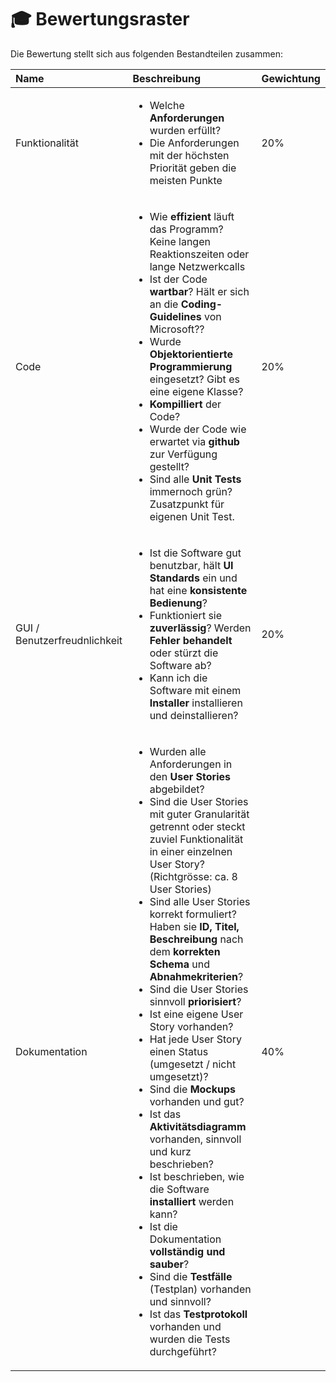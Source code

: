 # 🎓 Bewertungsraster

Die Bewertung stellt sich aus folgenden Bestandteilen zusammen:

<table>
  <thead>
    <tr>
      <th style="text-align:left">Name</th>
      <th style="text-align:left">Beschreibung</th>
      <th style="text-align:left">Gewichtung</th>
    </tr>
  </thead>
  <tbody>
    <tr>
      <td style="text-align:left">Funktionalit&#xE4;t</td>
      <td style="text-align:left">
        <ul>
          <li>Welche <b>Anforderungen</b> wurden erf&#xFC;llt?</li>
          <li>Die Anforderungen mit der h&#xF6;chsten Priorit&#xE4;t geben die meisten
            Punkte</li>
        </ul>
      </td>
      <td style="text-align:left">20%</td>
    </tr>
    <tr>
      <td style="text-align:left">Code</td>
      <td style="text-align:left">
        <ul>
          <li>Wie <b>effizient</b> l&#xE4;uft das Programm? Keine langen Reaktionszeiten
            oder lange Netzwerkcalls</li>
          <li>Ist der Code <b>wartbar</b>? H&#xE4;lt er sich an die <b>Coding-Guidelines</b> von
            Microsoft??</li>
          <li>Wurde <b>Objektorientierte Programmierung</b> eingesetzt? Gibt es eine eigene
            Klasse?</li>
          <li><b>Kompilliert</b> der Code?</li>
          <li>Wurde der Code wie erwartet via <b>github</b> zur Verf&#xFC;gung gestellt?</li>
          <li>Sind alle<b> Unit Tests</b> immernoch gr&#xFC;n? Zusatzpunkt f&#xFC;r eigenen
            Unit Test.</li>
        </ul>
      </td>
      <td style="text-align:left">20%</td>
    </tr>
    <tr>
      <td style="text-align:left">GUI / Benutzerfreudnlichkeit</td>
      <td style="text-align:left">
        <ul>
          <li>Ist die Software gut benutzbar, h&#xE4;lt <b>UI Standards</b> ein und hat
            eine <b>konsistente Bedienung</b>?</li>
          <li>Funktioniert sie <b>zuverl&#xE4;ssig</b>? Werden <b>Fehler behandelt</b> oder
            st&#xFC;rzt die Software ab?</li>
          <li>Kann ich die Software mit einem <b>Installer</b> installieren und deinstallieren?</li>
        </ul>
      </td>
      <td style="text-align:left">20%</td>
    </tr>
    <tr>
      <td style="text-align:left">Dokumentation</td>
      <td style="text-align:left">
        <ul>
          <li>Wurden alle Anforderungen in den <b>User Stories </b>abgebildet?</li>
          <li>Sind die User Stories mit guter Granularit&#xE4;t getrennt oder steckt
            zuviel Funktionalit&#xE4;t in einer einzelnen User Story? (Richtgr&#xF6;sse:
            ca. 8 User Stories)</li>
          <li>Sind alle User Stories korrekt formuliert? Haben sie <b>ID, Titel, Beschreibung</b> nach
            dem <b>korrekten Schema</b> und <b>Abnahmekriterien</b>?</li>
          <li>Sind die User Stories sinnvoll <b>priorisiert</b>?</li>
          <li>Ist eine eigene User Story vorhanden?</li>
          <li>Hat jede User Story einen Status (umgesetzt / nicht umgesetzt)?</li>
          <li>Sind die <b>Mockups</b> vorhanden und gut?</li>
          <li>Ist das <b>Aktivit&#xE4;tsdiagramm</b> vorhanden, sinnvoll und kurz beschrieben?</li>
          <li>Ist beschrieben, wie die Software <b>installiert</b> werden kann?</li>
          <li>Ist die Dokumentation <b>vollst&#xE4;ndig und sauber</b>?</li>
          <li>Sind die <b>Testf&#xE4;lle</b> (Testplan) vorhanden und sinnvoll?</li>
          <li>Ist das <b>Testprotokoll</b> vorhanden und wurden die Tests durchgef&#xFC;hrt?</li>
        </ul>
      </td>
      <td style="text-align:left">40%</td>
    </tr>
  </tbody>
</table>





